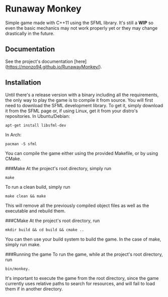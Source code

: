 # Runaway Monkey

Simple game made with C++11 using the SFML library. It's still a **WIP** so even the basic mechanics may not work properly yet or they may change drastically in the future.

Documentation
--------------------
See the project's documentation [here] (https://monzo94.github.io/RunawayMonkey/).

Installation
--------------------
Until there's a release version with a binary including all the requirements, the only way to play the game is to compile it from source.
You will first need to download the SFML development library. To get it, simply download it from the SFML page or, if using Linux, get it from your distro's repositories.
In Ubuntu/Debian:
```
apt-get install libsfml-dev
```
In Arch:
```
pacman -S sfml
```
You can compile the game either using the provided Makefile, or by using CMake.

###Make
At the project's root directory, simply run
```
make
```
To run a clean build, simply run
```
make clean && make
```
This will remove all the previously compiled object files as well as the executable and rebuild them.

###CMake
At the project's root directory, run
```
mkdir build && cd build && cmake ..
```
You can then use your build system to build the game. In the case of make, simply run make.

###Running the game
To run the game, while at the project's root directory, run
```
bin/monkey.
```
It's important to execute the game from the root directory, since the game currently uses relative paths to search for resources, and will fail to load them if in another directory. 
